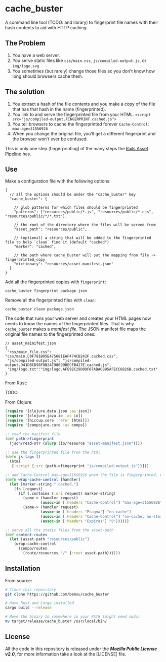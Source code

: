 # cache_buster

A command line tool (TODO: and library) to fingerprint file names with their hash contents to aid with HTTP caching.

## The Problem

1. You have a web server.
2. You serve static files like `css/main.css`, `js/compiled-output.js`, or `img/logo.svg`
3. You sometimes (but rarely) change those files so you don't know how long should browsers cache them.

## The solution

1. You extract a hash of the file contents and you make a copy of the file that has that hash in the name (fingerprinted).
2. You link to and serve the fingerprinted file from your HTML. `<script src="js/compiled-output.FINGERPRINT.cached.js">`
3. You tell browsers to cache the fingerprinted forever `Cache-Control: max-age=31556926`
4. When you change the original file, you'll get a different fingerprint and the browser won't ever be confused.

This is only one step (fingerprinting) of the many steps the [Rails Asset Pipeline](http://guides.rubyonrails.org/asset_pipeline.html) has.

## Use

Make a configuration file with the following options:

```
{
  // all the options should be under the "cache_buster" key
  "cache_buster": {

    // glob patterns for which files should be fingerprinted
    "patterns": ["resources/public/*.js", "resources/public/*.css", "resources/public/*/*.txt"],

    // the root of the directory where the files will be served from
    "asset_path": "resources/public",

    // (optional) a string that will be added to the fingerprinted file to help `clean` find it (default "cached")
    "marker": "cached",

    // the path where cache_buster will put the mapping from file -> fingerprinted_copy
    "dictionary": "resources/asset-manifest.json"
  }
}
```

Add all the fingerprinted copies with `fingerprint`:

```
cache_buster fingerprint package.json
```

Remove all the fingerprinted files with `clean`:

```
cache_buster clean package.json
```

The code that runs your web server and creates your HTML pages now needs to know the names of the fingerprinted files. That is why `cache_buster` makes a _manifest file_. The JSON manifest file maps the original file names to the fingerprinted ones:

```
// asset_mainifest.json
{
 "css/main_file.css": "css/main.C0F781B05E475681EAF474CB242F.cached.css",
 "js/compiled-output.js": "js/compiled-output.D41D8CD98F0B24E980998ECF8427E.cached.js",
 "img/logo.txt":"img/logo.AFE9EC29D0DF67ABACB95AFECC6B26B.cached.txt"
}
```

From Rust:

TODO

From Clojure:

```clj
(require '[clojure.data.json :as json])
(require '[clojure.java.io :as io])
(require '[hiccup.core :refer [html]])
(require '[compojure.core :as compo])

;; read the manifest file
(def path->fingerprint
  (json/read-str (slurp (io/resource "asset-manifest.json"))))

;; use the fingerprinted file from the html
(defn js-tags []
  (html
   [:script {:src (path->fingerprint "js/compiled-output.js")}]))

;; add Cache-Control max-age=31556926 when the file is fingerprinted, no-cache otherwise
(defn wrap-cache-control [handler]
  (let [marker-string ".cached."]
    (fn [request]
      (if (.contains (:uri request) marker-string)
        (some-> (handler request)
                (assoc-in [:headers "Cache-Control"] "max-age=31556926"))
        (some-> (handler request)
                (assoc-in [:headers "Pragma"] "no-cache")
                (assoc-in [:headers "Cache-Control"] "no-cache, no-store, must-revalidate")
                (assoc-in [:headers "Expires"] "0"))))))

;; serve all the static files from the asset-path
(def content-routes
  (let [asset-path "resources/public"]
    (wrap-cache-control
      (compo/routes
        (route/resources "/" {:root asset-path})))))
```

## Installation

From source:

```sh
# Clone this repository
git clone https://github.com/bensu/cache_buster

# Have Rust and Cargo installed
cargo build --release

# Move the binary to somewhere in your PATH (might need sudo)
mv target/release/cache_buster /usr/local/bin/
```

## License

All the code in this repository is released under the ***Mozilla Public License v2.0***, for more information take a look at the [LICENSE] file.
